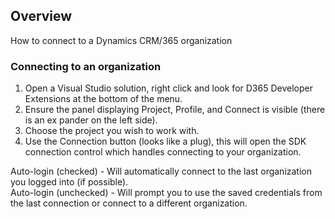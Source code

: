 ## Overview
How to connect to a Dynamics CRM/365 organization

### Connecting to an organization
1. Open a Visual Studio solution, right click and look for D365 Developer Extensions at the bottom of the menu.  
1. Ensure the panel displaying Project, Profile, and Connect is visible (there is an ex pander on the left side).
1. Choose the project you wish to work with.
1. Use the Connection button (looks like a plug), this will open the SDK connection control which handles connecting to your organization. 

Auto-login (checked) - Will automatically connect to the last organization you logged into (if possible).  
Auto-login (unchecked) - Will prompt you to use the saved credentials from the last connection or connect to a different organization.
